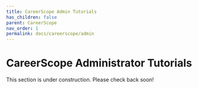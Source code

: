 ```yaml
---
title: CareerScope Admin Tutorials
has_children: false
parent: CareerScope
nav_order: 1
permalink: docs/careerscope/admin
---
```


# CareerScope Administrator Tutorials

This section is under construction. Please check back soon!
